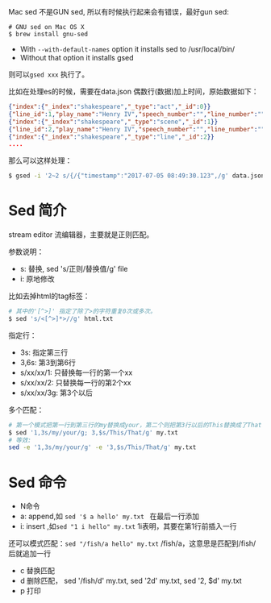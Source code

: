 Mac sed 不是GUN sed, 所以有时候执行起来会有错误，最好gun sed:

```
# GNU sed on Mac OS X
$ brew install gnu-sed
```

- With `--with-default-names` option it installs sed to /usr/local/bin/
- Without that option it installs gsed

则可以`gsed xxx` 执行了。

比如在处理es的时候，需要在data.json 偶数行(数据)加上时间，原始数据如下：

```json
{"index":{"_index":"shakespeare","_type":"act","_id":0}}
{"line_id":1,"play_name":"Henry IV","speech_number":"","line_number":"","speaker":"","text_entry":"ACT I"}
{"index":{"_index":"shakespeare","_type":"scene","_id":1}}
{"line_id":2,"play_name":"Henry IV","speech_number":"","line_number":"","speaker":"","text_entry":"SCENE I. London. The palace."}
{"index":{"_index":"shakespeare","_type":"line","_id":2}}
....
```

那么可以这样处理：

```bash
$ gsed -i '2~2 s/{/{"timestamp":"2017-07-05 08:49:30.123",/g' data.json'
```


# Sed 简介

stream editor 流编辑器，主要就是正则匹配。

参数说明：

- s: 替换, sed 's/正则/替换值/g' file
- i: 原地修改

比如去掉html的tag标签：

```bash
# 其中的'[^>]' 指定了除了>的字符重复0次或多次。
$ sed 's/<[^>]*>//g' html.txt
```

指定行：

- 3s: 指定第三行
- 3,6s: 第3到第6行
- s/xx/xx/1: 只替换每一行的第一个xx
- s/xx/xx/2: 只替换每一行的第2个xx
- s/xx/xx/3g: 第3个以后

多个匹配：

```bash
# 第一个模式把第一行到第三行的my替换成your，第二个则把第3行以后的This替换成了That
$ sed '1,3s/my/your/g; 3,$s/This/That/g' my.txt
# 等效:
sed -e '1,3s/my/your/g' -e '3,$s/This/That/g' my.txt
```

# Sed 命令

- N命令
- a: append,如 `sed '$ a hello' my.txt ` 在最后一行添加
- i: insert ,如`sed "1 i hello" my.txt` 1i表明，其要在第1行前插入一行

还可以模式匹配：`sed "/fish/a hello" my.txt` /fish/a，这意思是匹配到/fish/后就追加一行

- c 替换匹配
- d 删除匹配， sed '/fish/d' my.txt, sed '2d' my.txt, sed '2, $d' my.txt
- p 打印
